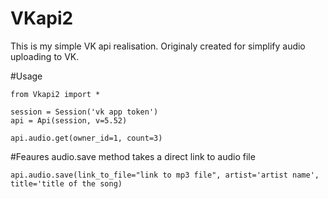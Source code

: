 # VKapi2
This is my simple VK api realisation. Originaly created for simplify audio uploading to VK.

#Usage

    from Vkapi2 import *

    session = Session('vk app token')
    api = Api(session, v=5.52)

    api.audio.get(owner_id=1, count=3)
    
#Feaures
audio.save method takes a direct link to audio file

    api.audio.save(link_to_file="link to mp3 file", artist='artist name', title='title of the song)

